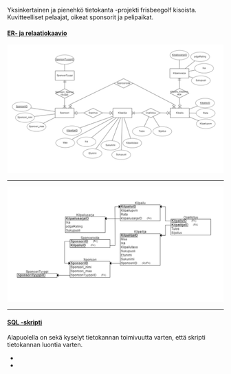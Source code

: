 Yksinkertainen ja pienehkö tietokanta -projekti frisbeegolf kisoista. Kuvitteelliset pelaajat, oikeat sponsorit ja pelipaikat.

#### <ins>ER- ja relaatiokaavio</ins>

![ER-kaavio](Misc/ER%20-kaavio.PNG)

- - -

![Relaatiokaavio](Misc/Relaatiokaavio.PNG)

- - -

#### <ins>SQL -skripti</ins>

Alapuolella on sekä kyselyt tietokannan toimivuutta varten, että skripti tietokannan luontia varten. 

* [](Misc/Tietokanta.sql)
* [](Misc/Kyselyt.sql)
